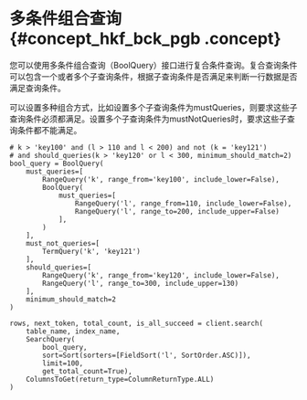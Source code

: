 # 多条件组合查询 {#concept_hkf_bck_pgb .concept}

您可以使用多条件组合查询（BoolQuery）接口进行复合条件查询。复合查询条件可以包含一个或者多个子查询条件，根据子查询条件是否满足来判断一行数据是否满足查询条件。

可以设置多种组合方式，比如设置多个子查询条件为mustQueries，则要求这些子查询条件必须都满足。设置多个子查询条件为mustNotQueries时，要求这些子查询条件都不能满足。

```
# k > 'key100' and (l > 110 and l < 200) and not (k = 'key121')
# and should_queries(k > 'key120' or l < 300, minimum_should_match=2)
bool_query = BoolQuery(
    must_queries=[
        RangeQuery('k', range_from='key100', include_lower=False),
        BoolQuery(
            must_queries=[
                RangeQuery('l', range_from=110, include_lower=False),
                RangeQuery('l', range_to=200, include_upper=False)
            ],
        )
    ],
    must_not_queries=[
        TermQuery('k', 'key121')
    ],
    should_queries=[
        RangeQuery('k', range_from='key120', include_lower=False),
        RangeQuery('l', range_to=300, include_upper=130)
    ],
    minimum_should_match=2
)

rows, next_token, total_count, is_all_succeed = client.search(
    table_name, index_name, 
    SearchQuery(
        bool_query, 
        sort=Sort(sorters=[FieldSort('l', SortOrder.ASC)]), 
        limit=100, 
        get_total_count=True), 
    ColumnsToGet(return_type=ColumnReturnType.ALL)
)
```


